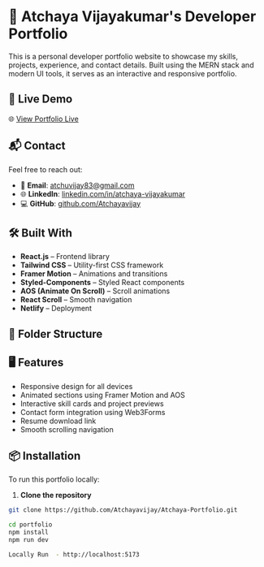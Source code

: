 # 💼 Atchaya Vijayakumar's Developer Portfolio

This is a personal developer portfolio website to showcase my skills, projects, experience, and contact details. Built using the MERN stack and modern UI tools, it serves as an interactive and responsive portfolio.

## 🚀 Live Demo

🌐 [View Portfolio Live](https://atchaya-portfolio-07.netlify.app/)


## 📬 Contact

Feel free to reach out:

- 📧 **Email**: [atchuvijay83@gmail.com](mailto:atchuvijay83@gmail.com)
- 🌐 **LinkedIn**: [linkedin.com/in/atchaya-vijayakumar](https://www.linkedin.com/in/atchaya-vijayakumar)
- 💻 **GitHub**: [github.com/Atchayavijay](https://github.com/Atchayavijay)





## 🛠️ Built With

- **React.js** – Frontend library
- **Tailwind CSS** – Utility-first CSS framework
- **Framer Motion** – Animations and transitions
- **Styled-Components** – Styled React components
- **AOS (Animate On Scroll)** – Scroll animations
- **React Scroll** – Smooth navigation
- **Netlify** – Deployment

## 📁 Folder Structure


## 🖥️ Features

- Responsive design for all devices
- Animated sections using Framer Motion and AOS
- Interactive skill cards and project previews
- Contact form integration using Web3Forms
- Resume download link
- Smooth scrolling navigation

## 📦 Installation

To run this portfolio locally:

1. **Clone the repository**

```bash
git clone https://github.com/Atchayavijay/Atchaya-Portfolio.git

cd portfolio
npm install
npm run dev

Locally Run  - http://localhost:5173


